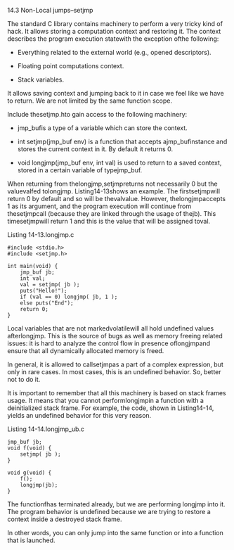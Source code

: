 14.3 Non-Local jumps–setjmp

The standard C library contains machinery to perform a very tricky kind of hack. It allows storing a computation context and restoring it. The context describes the program execution statewith the exception ofthe following:

* Everything related to the external world \(e.g., opened descriptors\).

* Floating point computations context.

* Stack variables.

It allows saving context and jumping back to it in case we feel like we have to return. We are not limited by the same function scope.

Include thesetjmp.hto gain access to the following machinery:

* jmp\_bufis a type of a variable which can store the context.
* int setjmp\(jmp\_buf env\) is a function that accepts ajmp\_bufinstance and stores the current context in it. By default it returns 0.

* void longjmp\(jmp\_buf env, int val\) is used to return to a saved context, stored in a certain variable of typejmp\_buf.

When returning from thelongjmp,setjmpreturns not necessarily 0 but the valuevalfed tolongjmp. Listing14-13shows an example. The firstsetjmpwill return 0 by default and so will be thevalvalue. However, thelongjmpaccepts 1 as its argument, and the program execution will continue from thesetjmpcall \(because they are linked through the usage of thejb\). This timesetjmpwill return 1 and this is the value that will be assigned toval.



Listing 14-13.longjmp.c

```
#include <stdio.h>
#include <setjmp.h>

int main(void) {
    jmp_buf jb;
    int val;
    val = setjmp( jb );
    puts("Hello!");
    if (val == 0) longjmp( jb, 1 );
    else puts("End");
    return 0;
}
```

Local variables that are not markedvolatilewill all hold undefined values afterlongjmp. This is the source of bugs as well as memory freeing related issues: it is hard to analyze the control flow in presence oflongjmpand ensure that all dynamically allocated memory is freed.

In general, it is allowed to callsetjmpas a part of a complex expression, but only in rare cases. In most cases, this is an undefined behavior. So, better not to do it.

It is important to remember that all this machinery is based on stack frames usage. It means that you cannot performlongjmpin a function with a deinitialized stack frame. For example, the code, shown in Listing14-14, yields an undefined behavior for this very reason.

Listing 14-14.longjmp\_ub.c

```
jmp_buf jb;
void f(void) {
    setjmp( jb );
}

void g(void) {
    f();
    longjmp(jb);
}
```

The functionfhas terminated already, but we are performing longjmp into it. The program behavior is undefined because we are trying to restore a context inside a destroyed stack frame.

In other words, you can only jump into the same function or into a function that is launched.

